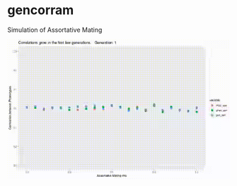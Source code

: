 # gencorram
Simulation of Assortative Mating

![What happens when you start](first_generations_all.gif)
